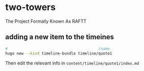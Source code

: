 # two-towers
The Project Formally Known As RAFTT

## adding a new item to the timeines

```sh
#                                        /name 
hugo new --kind timeline-bundle timeline/quote1
```

Then edit the relevant info in `content/timeline/quote1/index.md`
